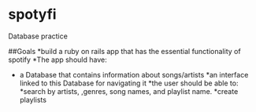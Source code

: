 # spotyfi
Database practice

##Goals
*build a ruby on rails app that has the essential functionality of spotify
*The app should have:
  * a Database that contains information about songs/artists
  *an interface linked to this Database for navigating it
*the user should be able to:
  *search by artists, ,genres, song names, and playlist name.
  *create playlists
